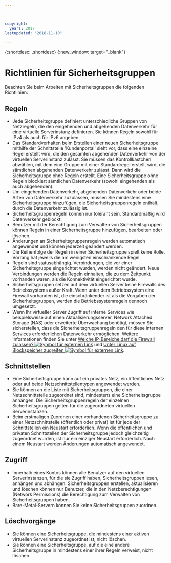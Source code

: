 ```yaml
---



copyright:
  years: 2017
lastupdated: "2018-11-10"

---
```


{:shortdesc: .shortdesc}
{:new_window: target="_blank"}

# Richtlinien für Sicherheitsgruppen
Beachten Sie beim Arbeiten mit Sicherheitsgruppen die folgenden Richtlinien:

## Regeln

* Jede Sicherheitsgruppe definiert unterschiedliche Gruppen von Netzregeln, die den eingehenden und abgehenden Datenverkehr für eine virtuelle Serverinstanz definieren. Sie können Regeln sowohl für IPv4 als auch für IPv6 angeben.
* Das Standardverhalten beim Erstellen einer neuen Sicherheitsgruppe mithilfe der Schnittstelle 'Kundenportal' sieht vor, dass eine einzelne Regel erstellt wird, die den gesamten abgehenden Datenverkehr von der virtuellen Serverinstanz zulässt. Sie müssen das Kontrollkästchen abwählen, mit dem eine Gruppe mit einer Standardregel erstellt wird, die sämtlichen abgehenden Datenverkehr zulässt. Dann wird die Sicherheitsgruppe ohne Regeln erstellt. Eine Sicherheitsgruppe ohne Regeln blockiert sämtlichen Datenverkehr (sowohl eingehenden als auch abgehenden).
* Um eingehenden Datenverkehr, abgehenden Datenverkehr oder beide Arten von Datenverkehr zuzulassen, müssen Sie mindestens eine Sicherheitsgruppe hinzufügen, die Sicherheitsgruppenregeln enthält, durch die Datenverkehr zulässig ist. 
* Sicherheitsgruppenregeln können nur tolerant sein. Standardmäßig wird Datenverkehr geblockt.
* Benutzer mit der Berechtigung zum Verwalten von Sicherheitsgruppen können Regeln in einer Sicherheitsgruppe hinzufügen, bearbeiten oder löschen. 
* Änderungen an Sicherheitsgruppenregeln werden automatisch angewendet und können jederzeit geändert werden.
* Die Reihenfolge der Regeln in einer Sicherheitsgruppe spielt keine Rolle. Vorrang hat jeweils die am wenigsten einschränkende Regel.
* Regeln sind statusabhängig. Verbindungen, die vor einer Sicherheitsgruppe eingerichtet wurden, werden nicht geändert. Neue Verbindungen werden die Regeln einhalten, die zu dem Zeitpunkt vorhanden waren, als die Konnektivität eingerichtet wurde.
* Sicherheitsgruppen setzen auf dem virtuellen Server keine Firewalls des Betriebssystems außer Kraft. Wenn unter dem Betriebssystem eine Firewall vorhanden ist, die einschränkender ist als die Vorgaben der Sicherheitsgruppen, werden die Betriebssystemregeln dennoch umgesetzt.
* Wenn Ihr virtueller Server Zugriff auf interne Services wie beispielsweise auf einen Aktualisierungsserver, Network Attached Storage (NAS) oder erweiterte Überwachung benötigt, müssen Sie sicherstellen, dass die Sicherheitsgruppenregeln den für diese internen Services erforderlichen Datenverkehr ermöglichen. Weitere Informationen finden Sie unter [Welche IP-Bereiche darf die Firewall zulassen? ![Symbol für externen Link](../../icons/launch-glyph.svg "Symbol für externen Link")](https://knowledgelayer.softlayer.com/faqs/6#154) und [Unter Linux auf Blockspeicher zugreifen ![Symbol für externen Link](../../icons/launch-glyph.svg "Symbol für externen Link")](https://knowledgelayer.softlayer.com/procedure/block-storage-linux).

## Schnittstellen

* Eine Sicherheitsgruppe kann auf ein privates Netz, ein öffentliches Netz oder auf beide Netzschnittstellentypen angewendet werden.
* Sie können an die Liste mit Sicherheitsgruppen, die einer Netzschnittstelle zugeordnet sind, mindestens eine Sicherheitsgruppe anhängen. Die Sicherheitsgruppenregeln der einzelnen Sicherheitsgruppen gelten für die zugeordneten virtuellen Serverinstanzen. 
* Beim erstmaligen Zuordnen einer vorhandenen Sicherheitsgruppe zu einer Netzschnittstelle (öffentlich oder privat) ist für jede der Schnittstellen ein Neustart erforderlich.  Wenn die öffentlichen und privaten Schnittstellen der Sicherheitsgruppe jedoch gleichzeitig zugeordnet wurden, ist nur ein einziger Neustart erforderlich.  Nach einem Neustart werden Änderungen automatisch angewendet.

## Zugriff
 
* Innerhalb eines Kontos können alle Benutzer auf den virtuellen Serverinstanzen, für die sie Zugriff haben, Sicherheitsgruppen lesen, anhängen und abhängen. Sicherheitsgruppen erstellen, aktualisieren und löschen können nur Benutzer, die in den Netzberechtigungen (Network Permissions) die Berechtigung zum Verwalten von Sicherheitsgruppen haben.
* Bare-Metal-Servern können Sie keine Sicherheitsgruppen zuordnen.

## Löschvorgänge

* Sie können eine Sicherheitsgruppe, die mindestens einer aktiven virtuellen Serverinstanz zugeordnet ist, nicht löschen.
* Sie können eine Sicherheitsgruppe, auf die eine andere Sicherheitsgruppe in mindestens einer ihrer Regeln verweist, nicht löschen. 
